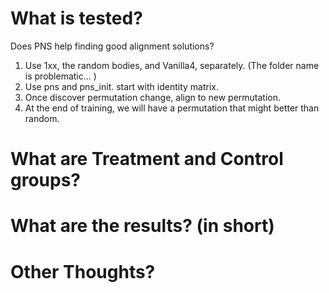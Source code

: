 # What is tested?

Does PNS help finding good alignment solutions?

1. Use 1xx, the random bodies, and Vanilla4, separately. (The folder name is problematic... )
2. Use pns and pns_init. start with identity matrix.
3. Once discover permutation change, align to new permutation.
4. At the end of training, we will have a permutation that might better than random.

# What are Treatment and Control groups?


# What are the results? (in short)



# Other Thoughts?


